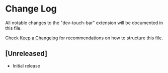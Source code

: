 # Change Log

All notable changes to the "dev-touch-bar" extension will be documented in this file.

Check [Keep a Changelog](http://keepachangelog.com/) for recommendations on how to structure this file.

## [Unreleased]

- Initial release